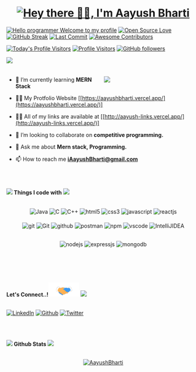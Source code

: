 
<!--
**AayushBharti/AayushBharti** is a ✨ _special_ ✨ repository because its `README.md` (this file) appears on your GitHub profile.

Here are some ideas to get you started:

- 🔭 I’m currently working on ...
- 🌱 I’m currently learning ...
- 👯 I’m looking to collaborate on ...
- 🤔 I’m looking for help with ...
- 💬 Ask me about ...
- 📫 How to reach me: ...
- 😄 Pronouns: ...
- ⚡ Fun fact: ...
-->

<!--  <img src="https://media.giphy.com/media/hvRJCLFzcasrR4ia7z/giphy.gif" width="28px" height="28px"> -->

<h1 align="center"><a href="https://aayushbharti.vercel.app/" target="_blank"><img src="https://readme-typing-svg.herokuapp.com?font=Tourney&weight=900&size=30&duration=4000&pause=5000&color=F71B55&center=true&vCenter=true&repeat=true&random=false&width=600&lines=Hello+%3Ccoders!%2F%3E%2C+I'm+Aayush+Bharti" alt="Hey there 🙋‍♂️, I'm Aayush Bharti" /></a></h1>




<!--<h1 align="center">Hey there 🙋‍♂️, I'm Aayush Bharti</h1>
<h3 align="center">I'm a Full-Stack Web Developer from India !</h3>

<p align="left"><img src="https://komarev.com/ghpvc/?username=AayushBharti&label=Profile%20views&color=0e75b6&style=flat" alt="AayushBharti"/> </p>          -->

<!-- <img src="https://i.imgur.com/dBaSKWF.gif" height="20" width="100%"> -->
[![Hello programmer Welcome to my profile](https://custom-icon-badges.demolab.com/badge/Hello,Programmer!-Welcome-orange.svg?style=flat&logo=github)](https://github.com/AayushBharti)
[![Open Source Love](https://badges.frapsoft.com/os/v1/open-source.svg?v=103)](https://github.com/AayushBharti)
[![GitHub Streak](https://custom-icon-badges.demolab.com/badge/dynamic/json?logo=fire&logoColor=fff&color=orange&label=github%20streak&query=%24.currentStreak.length&suffix=%20days&url=https%3A%2F%2Fstreak-stats.demolab.com%2F%3Fuser%3DAayushBharti%26type%3Djson)](https://github.com/AayushBharti)
[![Last Commit](https://custom-icon-badges.demolab.com/github/last-commit/AayushBharti/AayushBharti?style=plastic&logo=history)](https://github.com/AayushBharti/AayushBharti/commits/master)
[![Awesome Contributors](https://custom-icon-badges.demolab.com/github/contributors/AayushBharti/AayushBharti?label=Awesome%20Contributors&style=plastic&logo=heart-fill)](https://github.com/AayushBharti/AayushBharti/graphs/contributors)

[![Today's Profile Visitors](https://hits.sh/github.com/AayushBharti/AayushBharti.svg?view=today-total&label=Today's%20Profile%20View&extraCount=0&labelColor=fe3757&logo=github)](https://github.com/AayushBharti)
[![Profile Visitors](https://hits.sh/github.com/AayushBharti/AayushBharti.svg?label=Total%20Profile%20View&extraCount=0&color=fe3757&labelColor=bf11cc&logo=github)](https://github.com/AayushBharti)
[![GitHub followers](https://custom-icon-badges.demolab.com/github/followers/AayushBharti?style=social&logo=followers)](https://github.com/AayushBharti?tab=followers)
<!--[![LeetCode](https://img.shields.io/badge/dynamic/json?style=flat&labelColor=orange&logo=leetcode&logoColor=black&label=Solved&query=solvedOverTotal&url=https://leetcode-badge.vercel.app/api/users/akashsingh3031)](https://leetcode.com/akashsingh3031)-->




<img src="https://user-images.githubusercontent.com/73097560/115834477-dbab4500-a447-11eb-908a-139a6edaec5c.gif"><br><br>

<a href="https://aayushbharti.vercel.app/" target="_blank"><img align='right' src='https://user-images.githubusercontent.com/5713670/87202985-820dcb80-c2b6-11ea-9f56-7ec461c497c3.gif' width='250'></a>

<!-- <p align="left"> <a href="https://github.com/ryo-ma/github-profile-trophy"><img src="https://github-profile-trophy.vercel.app/?username=AayushBharti" alt="AayushBharti" /></a> </p> -->


- 🌱 I’m currently learning **MERN Stack**

- 🧔‍♂️ My Protfolio Website [[https://aayushbharti.vercel.app/](https://aayushbharti.vercel.app/)]

- 👨‍💻 All of my links are available at [[http://aayush-links.vercel.app/](http://aayush-links.vercel.app/)]

- 👯 I’m looking to collaborate on **competitive programming.**

- 💬 Ask me about **Mern stack, Programming.**

- 📫 How to reach me **iAayushBharti@gmail.com**

<!--  <h3 align="left">Connect with me:</h3>
<p align="left">
<a href="https://linkedin.com/in/iAayushBharti" target="blank"><img align="center" src="https://cdn.freebiesupply.com/logos/large/2x/linkedin-icon-logo-svg-vector.svg" alt="iAayushBharti" height="40" width="40" /></a>
-->



<br/><br/>


<img src="https://media2.giphy.com/media/QssGEmpkyEOhBCb7e1/giphy.gif?cid=ecf05e47a0n3gi1bfqntqmob8g9aid1oyj2wr3ds3mg700bl&rid=giphy.gif" width ="25"><b>   Things I code with</b>
<img src="https://user-images.githubusercontent.com/73097560/115834477-dbab4500-a447-11eb-908a-139a6edaec5c.gif"><br><br>


<!-- <h3 align="left">Languages and Tools:</h3> -->
<div align="center" style="margin-bottom: 2px">
<img align="center" alt="Java" src="https://img.shields.io/badge/java-%23ED8B00.svg?&style=for-the-badge&logo=java&logoColor=white" />
<img align="center" alt="C" src="https://img.shields.io/badge/c-%2300599C.svg?&style=for-the-badge&logo=c&logoColor=white" />
<img align="center" alt="C++" src="https://img.shields.io/badge/c++-%2300599C.svg?&style=for-the-badge&logo=c%2B%2B&ogoColor=white" />
<img src="https://img.shields.io/badge/html5-%23E34F26.svg?style=for-the-badge&logo=html5&logoColor=white" align="center" alt="html5">
<img src = "https://img.shields.io/badge/css3-%231572B6.svg?style=for-the-badge&logo=css3&logoColor=white" align="center" alt="css3">
<img src ="https://img.shields.io/badge/javascript-%23323330.svg?style=for-the-badge&logo=javascript&logoColor=%23F7DF1E" align="center" alt="javascript">
  <img src="https://img.shields.io/badge/React-20232A?style=for-the-badge&logo=react&logoColor=61DAFB"  align="center" alt="reactjs" />
</div>
<br>

<div align="center" style="margin-bottom: 12px">
 <!--  <img src="https://img.shields.io/badge/heroku-%23430098.svg?style=for-the-badge&logo=heroku&logoColor=white" align="center" alt="git"/>-->
   <img src="https://img.shields.io/badge/netlify-%23000000.svg?style=for-the-badge&logo=netlify&logoColor=#00C7B7" align="center" alt="git"/>
    <img align="center" alt="Git" src="https://img.shields.io/badge/Git-F05032?style=for-the-badge&logo=git&logoColor=white" />
<img src="https://img.shields.io/badge/GitHub-100000?style=for-the-badge&logo=github&logoColor=white"  align="center" alt="github"/>
<img src ="https://img.shields.io/badge/Postman-FF6C37?style=for-the-badge&logo=postman&logoColor=white" align="center" alt="postman">
<img src = "https://img.shields.io/badge/NPM-%23000000.svg?style=for-the-badge&logo=npm&logoColor=white" align="center" alt="npm">
   <img src="https://img.shields.io/badge/Visual%20Studio-5C2D91.svg?style=for-the-badge&logo=visual-studio&logoColor=white"  align="center" alt="vscode"/>
     <img align="center" alt="IntelliJIDEA" src="https://img.shields.io/badge/IntelliJIDEA-000000.svg?style=for-the-badge&logo=intellij-idea&logoColor=white" />
  </div>
  <br>

  <div align="center" style="margin-bottom: 12px">
<!--<img src='https://img.shields.io/badge/typescript-%23007ACC.svg?style=for-the-badge&logo=typescript&logoColor=white' align='center' alt='typescript' />
<img src="https://img.shields.io/badge/Redux-593D88?style=for-the-badge&logo=redux&logoColor=white"  align="center" alt="redux" />
<img src="https://img.shields.io/badge/React_Router-CA4245?style=for-the-badge&logo=react-router&logoColor=white"  align="center" alt="react-router" />
  <img src="https://img.shields.io/badge/rest api-%23000000.svg?style=for-the-badge&logo=flask&logoColor=white" align="center" alt="restapi"/>-->
<img src="https://img.shields.io/badge/Node.js-339933?style=for-the-badge&logo=nodedotjs&logoColor=white" align="center" alt="nodejs" />
<img src="https://img.shields.io/badge/Express.js-000000?style=for-the-badge&logo=express&logoColor=white" align="center" alt="expressjs"/>
<img src="https://img.shields.io/badge/MongoDB-4EA94B?style=for-the-badge&logo=mongodb&logoColor=white" align="center" alt="mongodb"/>
  </div>
  <br>
  

<!-- 
## 🚀 Languages and Tools

### 👉 Front-end

<p>
<img alt="React" src="https://img.shields.io/badge/react-%2320232a.svg?style=for-the-badge&logo=react&logoColor=%2361DAFB"/>
<img alt="Vue.js" src="https://img.shields.io/badge/vuejs-%2335495e.svg?style=for-the-badge&logo=vue-dot-js&logoColor=%234FC08D"/>
<img alt="Angular" src="https://img.shields.io/badge/angular-%23DD0031.svg?style=for-the-badge&logo=angular&logoColor=white"/>
<img alt="Svelte" src="https://img.shields.io/badge/svelte-%23f1413d.svg?style=for-the-badge&logo=svelte&logoColor=white"/>
<img alt="Redux" src="https://img.shields.io/badge/redux-%23593d88.svg?style=for-the-badge&logo=redux&logoColor=white"/>
<img alt="Next JS" src="https://img.shields.io/badge/nextjs-%23000000.svg?style=for-the-badge&logo=next.js&logoColor=white"/>
<img alt="RxJS" src="https://img.shields.io/badge/rxjs-%23B7178C.svg?style=for-the-badge&logo=reactivex&logoColor=white" />
<img alt="Vue.js" src="https://img.shields.io/badge/vuex-%2335495e.svg?style=for-the-badge&logo=vuex&logoColor=%234FC08D"/>
<img alt="Pwa" src="https://img.shields.io/badge/pwa-%23593d88.svg?style=for-the-badge&logo=pwa&logoColor=white"/>
<img alt="React Native" src="https://img.shields.io/badge/react_native-%2320232a.svg?style=for-the-badge&logo=react&logoColor=%2361DAFB"/>
<img alt="GraphQL Client" src="https://img.shields.io/badge/graphql%20Client-%23563D7C.svg?style=for-the-badge&logo=graphql&logoColor=white"/>
<img alt="NuxtJS" src="https://img.shields.io/badge/NuxtJS-black.svg?style=for-the-badge&logo=Nuxt.JS&logoColor=white"/>
<img alt="HTML5" src="https://img.shields.io/badge/html5-%23E34F26.svg?style=for-the-badge&logo=html5&logoColor=white"/>
<img alt="CSS3" src="https://img.shields.io/badge/css3-%231572B6.svg?style=for-the-badge&logo=css3&logoColor=white"/>
<img alt="SASS" src="https://img.shields.io/badge/SASS-hotpink.svg?style=for-the-badge&logo=SASS&logoColor=white"/>
<img alt="Bootstrap" src="https://img.shields.io/badge/bootstrap-%23563D7C.svg?style=for-the-badge&logo=bootstrap&logoColor=white"/>
<img alt="TailwindCSS" src="https://img.shields.io/badge/tailwindcss-%2338B2AC.svg?style=for-the-badge&logo=tailwind-css&logoColor=white"/>
<img alt="Material UI" src="https://img.shields.io/badge/materialui-%230081CB.svg?style=for-the-badge&logo=material-ui&logoColor=white"/>
<img alt="jQuery" src="https://img.shields.io/badge/jquery-%230769AD.svg?style=for-the-badge&logo=jquery&logoColor=white"/>
<img alt="Webpack" src="https://img.shields.io/badge/webpack-%238DD6F9.svg?style=for-the-badge&logo=webpack&logoColor=black" />
</p>

### 👉 Back-end

<p>
<img alt="NodeJS" src="https://img.shields.io/badge/node.js-%2343853D.svg?style=for-the-badge&logo=node-dot-js&logoColor=white"/>
<img alt="Express.js" src="https://img.shields.io/badge/express.js-%23404d59.svg?style=for-the-badge&logo=express&logoColor=%2361DAFB"/>
<img alt="NestJS" src="https://img.shields.io/badge/nestjs-%23E0234E.svg?style=for-the-badge&logo=nestjs&logoColor=white" />
<img alt="Fastify" src="https://img.shields.io/badge/fastify-%1212234E.svg?style=for-the-badge&logo=fastify&logoColor=white" />
<img alt="GraphQL Server" src="https://img.shields.io/badge/graphql%20Server-%23563D7C.svg?style=for-the-badge&logo=graphql&logoColor=white"/>
</p>

### 👉 Programming Language

<p>
<img alt="JavaScript" src="https://img.shields.io/badge/javascript-%23323330.svg?style=for-the-badge&logo=javascript&logoColor=%23F7DF1E"/>
<img alt="TypeScript" src="https://img.shields.io/badge/typescript-%23007ACC.svg?style=for-the-badge&logo=typescript&logoColor=white"/>
<img alt="Go" src="https://img.shields.io/badge/go-%2300ADD8.svg?style=for-the-badge&logo=go&logoColor=white"/>
<img alt="Java" src="https://img.shields.io/badge/java-%23ED8B00.svg?style=for-the-badge&logo=java&logoColor=white"/>
<img alt="C" src="https://img.shields.io/badge/C-%235C6BC0.svg?style=for-the-badge&logo=java&logoColor=white"/>
<img alt="PHP" src="https://img.shields.io/badge/php-%23777BB4.svg?style=for-the-badge&logo=php&logoColor=white"/>
</p>

### 👉 Database

<p>
<img alt="MongoDB" src ="https://img.shields.io/badge/MongoDB-%234ea94b.svg?style=for-the-badge&logo=mongodb&logoColor=white"/>
<img alt="MySQL" src="https://img.shields.io/badge/mysql-%2300f.svg?style=for-the-badge&logo=mysql&logoColor=white"/>
<img alt="Postgres" src ="https://img.shields.io/badge/postgres-%23316192.svg?style=for-the-badge&logo=postgresql&logoColor=white"/>
<img alt="Redis" src="https://img.shields.io/badge/redis-%23DD0031.svg?style=for-the-badge&logo=redis&logoColor=white"/>
<img alt="neo4j" src ="https://img.shields.io/badge/neo4j-%2307405e.svg?style=for-the-badge&logo=neo4j&logoColor=white"/>
</p>

### 👉 Unit Testing

<p>
<img alt="Testing-Library" src="https://img.shields.io/badge/-TestingLibrary-%23E33332?style=for-the-badge&logo=testing-library&logoColor=white"/>
<img alt="Jest" src="https://img.shields.io/badge/-jest-%23C21325?style=for-the-badge&logo=jest&logoColor=white"/>
<img alt="Mocha" src="https://img.shields.io/badge/-mocha-%238D6748?style=for-the-badge&logo=mocha&logoColor=white"/>
</p>

### 👉 Version Control

<p>
<img alt="Git" src="https://img.shields.io/badge/git-%23F05033.svg?style=for-the-badge&logo=git&logoColor=white"/>
<img alt="GitHub" src="https://img.shields.io/badge/github-%23121011.svg?style=for-the-badge&logo=github&logoColor=white"/>
<img alt="GitLab" src="https://img.shields.io/badge/gitlab-%23181717.svg?style=for-the-badge&logo=gitlab&logoColor=white"/>
<img alt="Bitbucket" src="https://img.shields.io/badge/bitbucket-%230047B3.svg?style=for-the-badge&logo=bitbucket&logoColor=white"/>
</p>
<!-- 
### 👉 Others
<!-- 
<p>
<img alt="Docker" src="https://img.shields.io/badge/docker-%230db7ed.svg?style=for-the-badge&logo=docker&logoColor=white"/>
<img alt="AWS" src="https://img.shields.io/badge/AWS-%23FF9900.svg?style=for-the-badge&logo=amazon-aws&logoColor=white"/>
<img alt="Azure" src="https://img.shields.io/badge/azure-%230072C6.svg?style=for-the-badge&logo=azure-devops&logoColor=white"/>
<img alt="Firebase" src="https://img.shields.io/badge/firebase-%23039BE5.svg?style=for-the-badge&logo=firebase"/>
<img alt="Visual Studio Code" src="https://img.shields.io/badge/VisualStudioCode-0078d7.svg?style=for-the-badge&logo=visual-studio-code&logoColor=white"/>
</p>
-->


  
<!--  <h3>Things I code with</h3>  -->
<!-- <p>

  <img alt="React" src="https://img.shields.io/badge/-React-45b8d8?style=flat-square&logo=react&logoColor=white" />
<!--   <img alt="Webpack" src="https://img.shields.io/badge/-Webpack-8DD6F9?style=flat-square&logo=webpack&logoColor=white" />  -->
<!--   <img alt="Docker" src="https://img.shields.io/badge/-Docker-46a2f1?style=flat-square&logo=docker&logoColor=white" /> -->
 <!-- <img alt="github actions" src="https://img.shields.io/badge/-Github_Actions-2088FF?style=flat-square&logo=github-actions&logoColor=white" />
<!--   <img alt="Google Cloud Platform" src="https://img.shields.io/badge/-Google_Cloud_Platform-1a73e8?style=flat-square&logo=google-cloud&logoColor=white" /> -->
<!--   <img alt="TypeScript" src="https://img.shields.io/badge/-TypeScript-007ACC?style=flat-square&logo=typescript&logoColor=white" /> -->
<!--   <img alt="Insomnia" src="https://img.shields.io/badge/-Insomnia-5849BE?style=flat-square&logo=insomnia&logoColor=white" /> -->
<!--   <img alt="Apollo" src="https://img.shields.io/badge/-Apollo%20GraphQL-311C87?style=flat-square&logo=apollo-graphql&logoColor=white" /> -->
<!--   <img alt="Heroku" src="https://img.shields.io/badge/-Heroku-430098?style=flat-square&logo=heroku&logoColor=white" /> -->
<!--   <img alt="redux" src="https://img.shields.io/badge/-Redux-764ABC?style=flat-square&logo=redux&logoColor=white" /> -->
<!--   <img alt="ReactiveX" src="https://img.shields.io/badge/-RxJs-B7178C?style=flat-square&logo=reactivex&logoColor=white" /> -->
<!--   <img alt="GraphQL" src="https://img.shields.io/badge/-GraphQL-E10098?style=flat-square&logo=graphql&logoColor=white" /> -->
<!--   <img alt="Sass" src="https://img.shields.io/badge/-Sass-CC6699?style=flat-square&logo=sass&logoColor=white" /> -->
<!--   <img alt="Styled Components" src="https://img.shields.io/badge/-Styled_Components-db7092?style=flat-square&logo=styled-components&logoColor=white" /> -->
 <!-- <img alt="git" src="https://img.shields.io/badge/-Git-F05032?style=flat-square&logo=git&logoColor=white" />
<!--   <img alt="NestJs" src="https://img.shields.io/badge/-NestJs-ea2845?style=flat-square&logo=nestjs&logoColor=white" /> -->
<!--   <img alt="angular" src="https://img.shields.io/badge/-Angular-DD0031?style=flat-square&logo=angular&logoColor=white" /> -->
 <!-- <img alt="npm" src="https://img.shields.io/badge/-NPM-CB3837?style=flat-square&logo=npm&logoColor=white" />
  <img alt="html5" src="https://img.shields.io/badge/-HTML5-E34F26?style=flat-square&logo=html5&logoColor=white" />
<!--   <img alt="Brave browser" src="https://img.shields.io/badge/-Brave_Browser-FB542B?style=flat-square&logo=brave&logoColor=white" /> -->
<!--   <img alt="Rollup" src="https://img.shields.io/badge/-Rollup-EC4A3F?style=flat-square&logo=rollup.js&logoColor=white" /> -->
<!--   <img alt="d3js" src="https://img.shields.io/badge/-D3.js-F9A03C?style=flat-square&logo=d3.js&logoColor=white" /> -->
<!--  <img alt="Prettier" src="https://img.shields.io/badge/-Prettier-F7B93E?style=flat-square&logo=prettier&logoColor=white" />
  <img alt="MongoDB" src="https://img.shields.io/badge/-MongoDB-13aa52?style=flat-square&logo=mongodb&logoColor=white" />
  <img alt="Nodejs" src="https://img.shields.io/badge/-Nodejs-43853d?style=flat-square&logo=Node.js&logoColor=white" />
</p> -->

<!--        <p><img align="left" src="https://github-readme-stats.vercel.app/api/top-langs?username=AayushBharti&show_icons=true&locale=en&layout=compact" alt="AayushBharti" /></p>
<p>&nbsp;<img align="center" src="https://github-readme-stats.vercel.app/api?username=AayushBharti&show_icons=true&locale=en" alt="AayushBharti" /></p>

<p>&nbsp;<img align="center" src="https://github-readme-streak-stats.herokuapp.com/?user=AayushBharti&" alt="AayushBharti" /></p>            -->







<br/><br/>

<b> Let's Connect..!</b><img src="https://github.com/0xAbdulKhalid/0xAbdulKhalid/raw/main/assets/mdImages/handshake.gif" width ="80">
<img src="https://user-images.githubusercontent.com/73097560/115834477-dbab4500-a447-11eb-908a-139a6edaec5c.gif"><br><br>
<p><a href="https://www.linkedin.com/in/iAayushBharti" target="_blank"><img alt="LinkedIn" src="https://img.shields.io/badge/linkedin-%230077B5.svg?&style=for-the-badge&logo=linkedin&logoColor=white" /></a>
  <a href="https://github.com/AayushBharti" target="_blank"><img alt="Github" src="https://img.shields.io/badge/GitHub-%2312100E.svg?&style=for-the-badge&logo=Github&logoColor=white" /></a> 
  <a href="https://twitter.com/iAayushBharti" target="_blank"><img alt="Twitter" src="https://img.shields.io/badge/twitter-%231DA1F2.svg?&style=for-the-badge&logo=twitter&logoColor=white" /></a> 
  <a /></a> 
</p>







<br/><br/>



<img src="https://media.giphy.com/media/iY8CRBdQXODJSCERIr/giphy.gif" width="35"><b> Github Stats </b>
<img src="https://user-images.githubusercontent.com/73097560/115834477-dbab4500-a447-11eb-908a-139a6edaec5c.gif"><br><br>

<div align="center">

<a href="https://github.com/AayushBharti/">
  
<!--   <img src="https://github-readme-stats.vercel.app/api?username=Aayushbharti&include_all_commits=true&count_private=true&show_icons=true&line_height=20&title_color=7A7ADB&icon_color=2234AE&text_color=D3D3D3&bg_color=0,000000,130F40" width="450"/> -->
  
  <img src="https://github-readme-stats.vercel.app/api/top-langs?username=Aayushbharti&show_icons=true&locale=en&layout=compact&line_height=20&title_color=7A7ADB&icon_color=2234AE&text_color=D3D3D3&bg_color=0,000000,130F40" width="375"  alt="AayushBharti"/>
<!--   <img align='right' src = "https://github-readme-stats.vercel.app/api/top-langs/?username=AayushBharti&layout=compact">   -->
  
</a>
</div>






<!-- <a href="https://app.daily.dev/aayushbharti"><img src="https://api.daily.dev/devcards/cf5f5602012c452cb9f62160dc185527.png?r=9qu" width="300" alt="Aayush Bharti's Dev Card"/></a> -->
